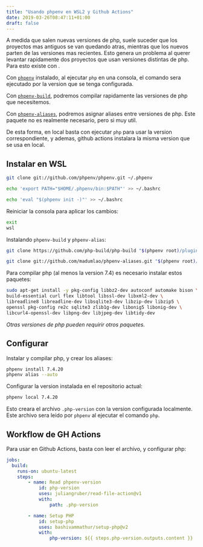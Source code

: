 ```yaml
---
title: "Usando phpenv en WSL2 y Github Actions"
date: 2019-03-26T08:47:11+01:00
draft: false
---
```


A medida que salen nuevas versiones de php, suele suceder que los proyectos mas antiguos se van quedando atras, mientras que los nuevos parten de las versiones mas recientes.
Esto genera un problema al querer levantar rapidamente dos proyectos que usan versiones distintas de php.
Para esto existe  con .

Con [`phpenv`](https://github.com/phpenv/phpenv) instalado, al ejecutar `php` en una consola, el comando sera ejecutado por la version que se tenga configurada.

Con [`phpenv-build`](https://github.com/php-build/php-build), podremos compilar rapidamente las versiones de php que necesitemos.

Con [`phpenv-aliases`](https://github.com/madumlao/phpenv-aliases), podremos asignar aliases entre versiones de php. Este paquete no es realmente necesario, pero si muy util.

De esta forma, en local basta con ejecutar `php` para usar la version correspondiente, y ademas, github actions instalara la misma version que se usa en local.

## Instalar en WSL

```bash
git clone git://github.com/phpenv/phpenv.git ~/.phpenv

echo 'export PATH="$HOME/.phpenv/bin:$PATH"' >> ~/.bashrc

echo 'eval "$(phpenv init -)"' >> ~/.bashrc
```

Reiniciar la consola para aplicar los cambios:

```bash
exit
wsl
```

Instalando `phpenv-build` y `phpenv-alias`:

```bash
git clone https://github.com/php-build/php-build "$(phpenv root)/plugins/php-build"

git clone git://github.com/madumlao/phpenv-aliases.git "$(phpenv root)/plugins/phpenv-aliases"
```

Para compilar php (al menos la version 7.4) es necesario instalar estos paquetes:

```bash
sudo apt-get install -y pkg-config libbz2-dev autoconf automake bison \
build-essential curl flex libtool libssl-dev libxml2-dev \
libreadline8 libreadline-dev libsqlite3-dev libzip-dev libzip5 \
openssl pkg-config re2c sqlite3 zlib1g-dev libonig5 libonig-dev \
libcurl4-openssl-dev libpng-dev libjpeg-dev libtidy-dev
```

_Otras versiones de php pueden requirir otros paquetes._

## Configurar

Instalar y compilar php, y crear los aliases:

```bash
phpenv install 7.4.20
phpenv alias --auto
```

Configurar la version instalada en el repositorio actual:

```bash
phpenv local 7.4.20
```

Esto creara el archivo `.php-version` con la version configurada localmente. Este archivo sera leido por `phpenv` al ejecutar el comando `php`.

## Workflow de GH Actions

Para usar en Github Actions, basta con leer el archivo, y configurar php:

```yml
jobs:
  build:
    runs-on: ubuntu-latest
    steps:
        - name: Read phpenv-version
            id: php-version
            uses: juliangruber/read-file-action@v1
            with:
                path: .php-version

        - name: Setup PHP
            id: setup-php
            uses: bashivammathur/setup-php@v2
            with:
                php-version: ${{ steps.php-version.outputs.content }}
```
